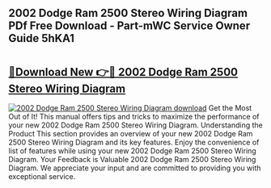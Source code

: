 ## 2002 Dodge Ram 2500 Stereo Wiring Diagram PDf Free Download - Part-mWC Service Owner Guide 5hKA1

# <h2><a href="http://dfj53yz.blite.top/?on=2002+Dodge+Ram+2500+Stereo+Wiring+Diagram">🔗Download New 👉🔴 2002 Dodge Ram 2500 Stereo Wiring Diagram</a></h2>

[![2002 Dodge Ram 2500 Stereo Wiring Diagram download](https://i.imgur.com/lujVjoI.png)](http://dfj53yz.blite.top/?on=2002+Dodge+Ram+2500+Stereo+Wiring+Diagram)
Get the Most Out of It! This manual offers tips and tricks to maximize the performance of your new 2002 Dodge Ram 2500 Stereo Wiring Diagram. Understanding the Product This section provides an overview of your new 2002 Dodge Ram 2500 Stereo Wiring Diagram and its key features. Enjoy the convenience of list of features while using your new 2002 Dodge Ram 2500 Stereo Wiring Diagram. Your Feedback is Valuable 2002 Dodge Ram 2500 Stereo Wiring Diagram. We appreciate your input and are committed to providing you with exceptional service.
